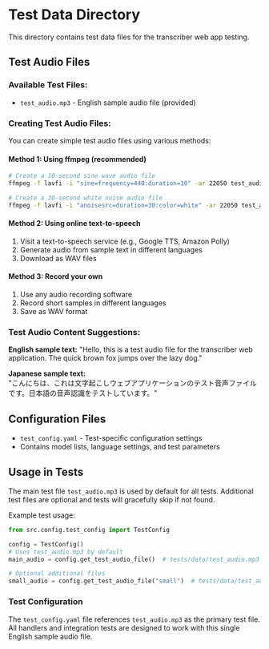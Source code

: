 # Test Data Directory

This directory contains test data files for the transcriber web app testing.

## Test Audio Files

### Available Test Files:
- `test_audio.mp3` - English sample audio file (provided)

### Creating Test Audio Files:

You can create simple test audio files using various methods:

#### Method 1: Using ffmpeg (recommended)
```bash
# Create a 10-second sine wave audio file
ffmpeg -f lavfi -i "sine=frequency=440:duration=10" -ar 22050 test_audio_small.wav

# Create a 30-second white noise audio file
ffmpeg -f lavfi -i "anoisesrc=duration=30:color=white" -ar 22050 test_audio_medium.wav
```

#### Method 2: Using online text-to-speech
1. Visit a text-to-speech service (e.g., Google TTS, Amazon Polly)
2. Generate audio from sample text in different languages
3. Download as WAV files

#### Method 3: Record your own
1. Use any audio recording software
2. Record short samples in different languages
3. Save as WAV format

### Test Audio Content Suggestions:

**English sample text:**
"Hello, this is a test audio file for the transcriber web application. The quick brown fox jumps over the lazy dog."

**Japanese sample text:**  
"こんにちは、これは文字起こしウェブアプリケーションのテスト音声ファイルです。日本語の音声認識をテストしています。"

## Configuration Files

- `test_config.yaml` - Test-specific configuration settings
- Contains model lists, language settings, and test parameters

## Usage in Tests

The main test file `test_audio.mp3` is used by default for all tests. Additional test files are optional and tests will gracefully skip if not found.

Example test usage:
```python
from src.config.test_config import TestConfig

config = TestConfig()
# Uses test_audio.mp3 by default
main_audio = config.get_test_audio_file()  # tests/data/test_audio.mp3

# Optional additional files
small_audio = config.get_test_audio_file("small")  # tests/data/test_audio_small.wav
```

### Test Configuration
The `test_config.yaml` file references `test_audio.mp3` as the primary test file. All handlers and integration tests are designed to work with this single English sample audio file.